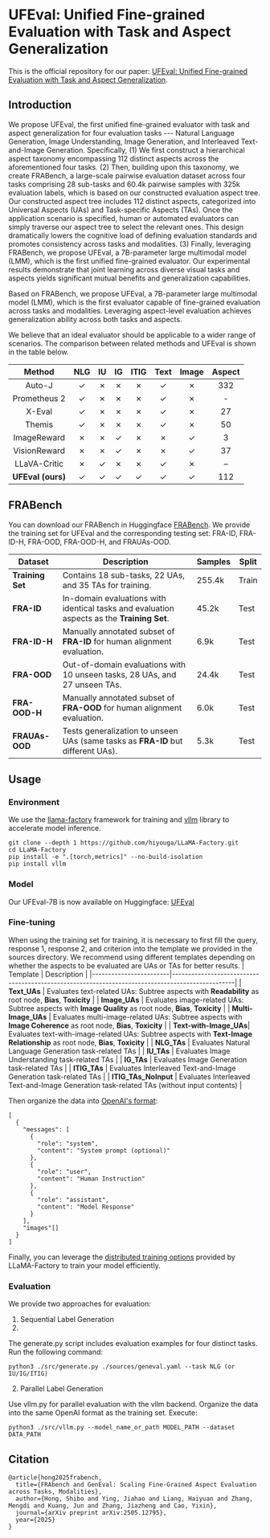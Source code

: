 
# UFEval: Unified Fine-grained Evaluation with Task and Aspect Generalization

This is the official repository for our paper: [UFEval: Unified Fine-grained Evaluation with Task and Aspect Generalization](https://arxiv.org/abs/2505.12795).

## Introduction

We propose UFEval, the first unified fine-grained evaluator with task and aspect generalization for four evaluation tasks --- Natural Language Generation, Image Understanding, Image Generation, and Interleaved Text-and-Image Generation. Specifically, (1) We first construct a hierarchical aspect taxonomy encompassing 112 distinct aspects across the aforementioned four tasks. (2) Then, building upon this taxonomy, we create FRABench, a large-scale pairwise evaluation dataset across four tasks comprising 28 sub-tasks and 60.4k pairwise samples with 325k evaluation labels, which is based on our constructed evaluation aspect tree. Our constructed aspect tree includes 112 distinct aspects, categorized into Universal Aspects (UAs) and Task-specific Aspects (TAs). Once the application scenario is specified, human or automated evaluators can simply traverse our aspect tree to select the relevant ones. This design dramatically lowers the cognitive load of defining evaluation standards and promotes consistency across tasks and modalities. (3) Finally, leveraging FRABench, we propose UFEval, a 7B-parameter large multimodal model (LMM), which is the first unified fine-grained evaluator. Our experimental results demonstrate that joint learning across diverse visual tasks and aspects yields significant mutual benefits and generalization capabilities. 

Based on FRABench, we propose UFEval, a 7B-parameter large multimodal model (LMM), which is the first evaluator capable of fine-grained evaluation across tasks and modalities. Leveraging aspect-level evaluation achieves generalization ability across both tasks and aspects. 

We believe that an ideal evaluator should be applicable to a wider range of scenarios. The comparison between related methods and UFEval is shown in the table below.


| Method           | NLG | IU | IG | ITIG | Text | Image | Aspect | 
|:----------------:|:---:|:--:|:--:|:----:|:----:|:-----:|:------:|
| Auto-J           | ✓   | ✗  | ✗  | ✗    | ✓    | ✗     | 332    | 
| Prometheus 2     | ✓   | ✗  | ✗  | ✗    | ✓    | ✗     | -      | 
| X-Eval           | ✓   | ✗  | ✗  | ✗    | ✓    | ✗     | 27     | 
| Themis           | ✓   | ✗  | ✗  | ✗    | ✓    | ✗     | 50     | 
| ImageReward      | ✗   | ✗  | ✓  | ✗    | ✗    | ✓     | 3      | 
| VisionReward     | ✗   | ✗  | ✓  | ✗    | ✗    | ✓     | 37     | 
| LLaVA-Critic     | ✗   | ✓  | ✗  | ✗    | ✓    | ✗     | –      | 
| **UFEval (ours)** | ✓  | ✓  | ✓  | ✓    | ✓    | ✓     | 112    | 

## FRABench
You can download our FRABench in Huggingface [FRABench](https://huggingface.co/datasets/SPUH/FRABench). We provide the training set for UFEval and the corresponding testing set: FRA-ID, FRA-ID-H, FRA-OOD, FRA-OOD-H, and FRAUAs-OOD.

| Dataset         | Description                                                                                  | Samples  | Split   |
|-----------------|----------------------------------------------------------------------------------------------|----------|---------|
| **Training Set** | Contains 18 sub-tasks, 22 UAs, and 35 TAs for training.  | 255.4k   | Train   |
| **FRA-ID**      | In-domain evaluations with identical tasks and evaluation aspects as the **Training Set**.           | 45.2k    | Test    |
| **FRA-ID-H**    | Manually annotated subset of **FRA-ID** for human alignment evaluation.                      | 6.9k     | Test    |
| **FRA-OOD**     | Out-of-domain evaluations with 10 unseen tasks, 28 UAs, and 27 unseen TAs.                      | 24.4k    | Test    |
| **FRA-OOD-H**   | Manually annotated subset of **FRA-OOD** for human alignment evaluation.                        | 6.0k     | Test    |
| **FRAUAs-OOD**  | Tests generalization to unseen UAs (same tasks as **FRA-ID** but different UAs). | 5.3k     | Test    |

## Usage

### Environment
We use the [llama-factory](https://github.com/hiyouga/LLaMA-Factory) framework for training and [vllm](https://github.com/vllm-project/vllm) library to accelerate model inference.

```
git clone --depth 1 https://github.com/hiyouga/LLaMA-Factory.git
cd LLaMA-Factory
pip install -e ".[torch,metrics]" --no-build-isolation
pip install vllm
```

### Model
Our UFEval-7B is now available on Huggingface: [UFEval](https://huggingface.co/SPUH/UFEval)

### Fine-tuning

When using the training set for training, it is necessary to first fill the query, response 1, response 2, and criterion into the template we provided in the sources directory. We recommend using different templates depending on whether the aspects to be evaluated are UAs or TAs for better results.
| Template               | Description                                                                                     |
|------------------------|-------------------------------------------------------------------------------------------------|
| **Text_UAs**           | Evaluates text-related UAs: Subtree aspects with **Readability** as root node, **Bias**, **Toxicity**       |
| **Image_UAs**          | Evaluates image-related UAs: Subtree aspects with **Image Quality** as root node, **Bias**, **Toxicity**      |
| **Multi-Image_UAs**    | Evaluates multi-image-related UAs: Subtree aspects with **Image Coherence** as root node, **Bias**, **Toxicity**   |
| **Text-with-Image_UAs**| Evaluates text-with-image-related UAs: Subtree aspects with **Text-Image Relationship** as root node, **Bias**, **Toxicity**   |
| **NLG_TAs**            | Evaluates Natural Language Generation task-related TAs                                          |
| **IU_TAs**             | Evaluates Image Understanding task-related TAs                                                  |
| **IG_TAs**             | Evaluates Image Generation task-related TAs                                                     |
| **ITIG_TAs**           | Evaluates Interleaved Text-and-Image Generation task-related TAs                                |
| **ITIG_TAs_NoInput**   | Evaluates Interleaved Text-and-Image Generation task-related TAs (without input contents)       |

Then organize the data into [OpenAI's format](https://llamafactory.readthedocs.io/en/latest/getting_started/data_preparation.html):
```
[
  {
    "messages": [
      {
        "role": "system",
        "content": "System prompt (optional)"
      },
      {
        "role": "user",
        "content": "Human Instruction"
      },
      {
        "role": "assistant",
        "content": "Model Response"
      }
    ],
    "images"[]
  }
]
```

Finally, you can leverage the [distributed training options](https://llamafactory.readthedocs.io/en/latest/advanced/distributed.html) provided by LLaMA-Factory to train your model efficiently.

### Evaluation

We provide two approaches for evaluation:

1. Sequential Label Generation
2. 
The generate.py script includes evaluation examples for four distinct tasks. Run the following command:
```
python3 ./src/generate.py ./sources/geneval.yaml --task NLG (or IU/IG/ITIG)
```

2. Parallel Label Generation 

Use vllm.py for parallel evaluation with the vllm backend. Organize the data into the same OpenAI format as the training set. Execute:
```
python3 ./src/vllm.py --model_name_or_path MODEL_PATH --dataset DATA_PATH
```

## Citation
```
@article{hong2025frabench,
  title={FRAbench and GenEval: Scaling Fine-Grained Aspect Evaluation across Tasks, Modalities},
  author={Hong, Shibo and Ying, Jiahao and Liang, Haiyuan and Zhang, Mengdi and Kuang, Jun and Zhang, Jiazheng and Cao, Yixin},
  journal={arXiv preprint arXiv:2505.12795},
  year={2025}
}
```
